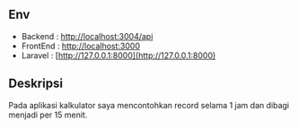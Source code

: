 ## Env

-   Backend : [http://localhost:3004/api](http://localhost:3004/api)
-   FrontEnd : [http://localhost:3000](http://localhost:3000)
-   Laravel : [http://127.0.0.1:8000](http://127.0.0.1:8000)

## Deskripsi

Pada aplikasi kalkulator saya mencontohkan record selama 1 jam dan dibagi menjadi per 15 menit.
